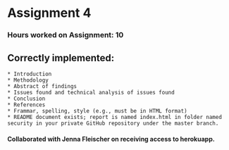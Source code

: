 # Assignment 4

### Hours worked on Assignment: 10

## Correctly implemented: 
	* Introduction
	* Methodology
	* Abstract of findings
	* Issues found and technical analysis of issues found
	* Conclusion
	* References
	* Frammar, spelling, style (e.g., must be in HTML format)
	* README document exists; report is named index.html in folder named security in your private GitHub repository under the master branch.

#### Collaborated with Jenna Fleischer on receiving access to herokuapp.
